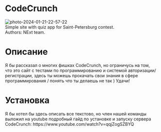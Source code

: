 <h1>CodeCrunch</h1>
<img src="https://i.ibb.co/NmyGSDk/photo-2024-01-21-22-57-22.jpg" alt="photo-2024-01-21-22-57-22" border="0">
<br>
Simple site with quiz app for Saint-Petersburg contest.<br>
Authors: NExt team.
<h1>Описание</h1>
Я бы рассказал о многих фишках CodeCrunch, но ограничусь на том, что это сайт с тестами по программированию и системой авторизации/регистрации, здесь ты можешь прокачать свои знания в сфере программирования / понять что ты делаешь не так ) Удачи!
<h1>Установка</h1> 
Я бы хотел бы здесь описать все текстово, но член нашей команды выложил на youtube подробный гайд по установке и запуску сервера CodeCrunch:
https://www.youtube.com/watch?v=qqjZogSZBYQ
